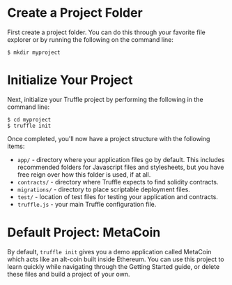 # Create a Project Folder

First create a project folder. You can do this through your favorite file explorer or by running the following on the command line:

```none
$ mkdir myproject
```

# Initialize Your Project

Next, initialize your Truffle project by performing the following in the command line:

```none
$ cd myproject
$ truffle init
```

Once completed, you'll now have a project structure with the following items:

* `app/` - directory where your application files go by default. This includes recommended folders for Javascript files and stylesheets, but you have free reign over how this folder is used, if at all.
* `contracts/` - directory where Truffle expects to find solidity contracts.
* `migrations/` - directory to place scriptable deployment files.
* `test/` - location of test files for testing your application and contracts.
* `truffle.js` - your main Truffle configuration file.

# Default Project: MetaCoin

By default, `truffle init` gives you a demo application called MetaCoin which acts like an alt-coin built inside Ethereum. You can use this project to learn quickly while navigating through the Getting Started guide, or delete these files and build a project of your own.
